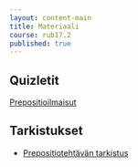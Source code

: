 ```yaml
---
layout: content-main
title: Materiaali
course: rub17.2
published: true
---
```


## Quizletit

[Prepositioilmaisut](https://quizlet.com/_d6efr8?x=1jqt&i=dz01n)

## Tarkistukset

- [Prepositiotehtävän tarkistus](/media/rub7/Prepositiot_plussa.pdf)


